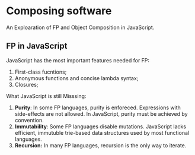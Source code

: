 # Composing software

An Exploaration of FP and Object Composition in JavaScript.

## FP in JavaScript

JavaScript has the most important features needed for FP:

1. First-class fucntions;
2. Anonymous functions and concise lambda syntax;
3. Closures;

What JavaScript is still Misssing:

1. **Purity**: In some FP languages, purity is enforeced. Expressions with side-effects are not allowed. In JavaScript, purity must be achieved by convention.
2. **Immutability**: Some FP languages disable mutations. JavaScript lacks efficient, immutuble trie-based data structures used by most functional languages.
3. **Recursion:** In many FP languages, recursion is the only way to iterate.
